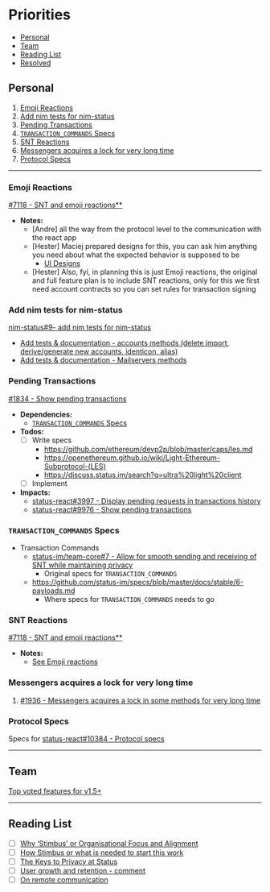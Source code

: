 # Priorities

- [Personal](#personal)
- [Team](#team)
- [Reading List](#reading-list)
- [Resolved](./RESOLVED.md)

## Personal

1. [Emoji Reactions](#emoji-reactions)
1. [Add nim tests for nim-status](#add-nim-tests-for-nim-status)
1. [Pending Transactions](#pending-transactions)
1. [`TRANSACTION_COMMANDS` Specs](#transaction_commands-specs)
1. [SNT Reactions](#snt-reactions)
1. [Messengers acquires a lock for very long time](#messengers-acquires-a-lock-for-very-long-time)
1. [Protocol Specs](#protocol-specs)

---

### Emoji Reactions

[#7118 - SNT and emoji reactions**](https://github.com/status-im/status-react/issues/7118)

- **Notes:**
   - [Andre] all the way from the protocol level to the communication with the react app
   - [Hester] Maciej prepared designs for this, you can ask him anything you need about what the expected behavior is supposed to be
     - [UI Designs](https://www.figma.com/file/aS1ct66VQ6V0cio7vSqS8UoG/Chat?node-id=1239%3A0)
   - [Hester] Also, fyi, in planning this is just Emoji reactions, the original and full feature plan is to include SNT reactions, only for this we first need account contracts so you can set rules for transaction signing

### Add nim tests for nim-status

[nim-status#9- add nim tests for nim-status](https://github.com/status-im/nim-status/issues/9)

- [Add tests & documentation - accounts methods (delete import, derive/generate new accounts, identicon, alias)](https://github.com/status-im/nim-status/issues/15)
- [Add tests & documentation - Mailservers methods](https://github.com/status-im/nim-status/issues/18)

### Pending Transactions

[#1834 - Show pending transactions](https://github.com/status-im/status-go/issues/1834)

- **Dependencies:**
  - [`TRANSACTION_COMMANDS` Specs](#3-transaction_commands-specs)
- **Todos:**
  - [ ] Write specs
    - https://github.com/ethereum/devp2p/blob/master/caps/les.md
    - https://openethereum.github.io/wiki/Light-Ethereum-Subprotocol-(LES)
    - https://discuss.status.im/search?q=ultra%20light%20client
  - [ ] Implement
- **Impacts:**
  - [status-react#3997 - Display pending requests in transactions history](https://github.com/status-im/status-react/issues/3997)
  - [status-react#9976 - Show pending transactions](https://github.com/status-im/status-react/issues/9976)

### `TRANSACTION_COMMANDS` Specs

- Transaction Commands
  - [status-im/team-core#7 - Allow for smooth sending and receiving of SNT while maintaining privacy](https://github.com/status-im/team-core/pull/7)
    - Original specs for `TRANSACTION_COMMANDS` 
  - https://github.com/status-im/specs/blob/master/docs/stable/6-payloads.md
    - Where specs for `TRANSACTION_COMMANDS` needs to go

### SNT Reactions

[#7118 - SNT and emoji reactions**](https://github.com/status-im/status-react/issues/7118)

- **Notes:**
  - [See Emoji reactions](#4-emoji-reactions)

### Messengers acquires a lock for very long time

1) [#1936 - Messengers acquires a lock in some methods for very long time](https://github.com/status-im/status-go/issues/1936)


### Protocol Specs

Specs for [status-react#10384 - Protocol specs](https://github.com/status-im/status-react/issues/10384)

---

## Team

[Top voted features for v1.5+](https://discuss.status.im/t/roadmap-planning/1399/38)

---

## Reading List

- [ ] [Why ‘Stimbus’ or Organisational Focus and Alignment](https://discuss.status.im/t/why-stimbus-or-organisational-focus-and-alignment/1753)
- [ ] [How Stimbus or what is needed to start this work](https://discuss.status.im/t/how-stimbus-or-what-is-needed-to-start-this-work/1754)
- [ ] [The Keys to Privacy at Status](https://docs.google.com/document/d/1r8tHGYiWw1__uy8b-T8FMrf-VACXJeV4yPMheEpRXsQ/edit#heading=h.foffmq12en67)
- [ ] [User growth and retention - comment](https://discuss.status.im/t/user-growth-and-retention/1782/23)
- [ ] [On remote communication](https://discuss.status.im/t/on-remote-communication/1819)
